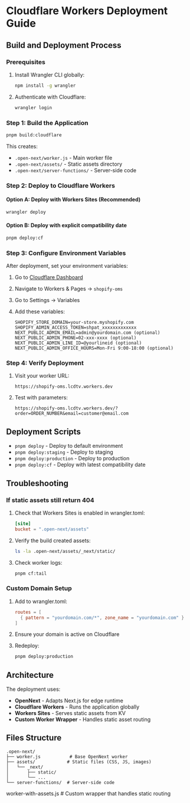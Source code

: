 # Cloudflare Workers Deployment Guide

## Build and Deployment Process

### Prerequisites

1. Install Wrangler CLI globally:

   ```bash
   npm install -g wrangler
   ```

2. Authenticate with Cloudflare:

   ```bash
   wrangler login
   ```

### Step 1: Build the Application

```bash
pnpm build:cloudflare
```

This creates:

- `.open-next/worker.js` - Main worker file
- `.open-next/assets/` - Static assets directory
- `.open-next/server-functions/` - Server-side code

### Step 2: Deploy to Cloudflare Workers

#### Option A: Deploy with Workers Sites (Recommended)

```bash
wrangler deploy
```

#### Option B: Deploy with explicit compatibility date

```bash
pnpm deploy:cf
```

### Step 3: Configure Environment Variables

After deployment, set your environment variables:

1. Go to [Cloudflare Dashboard](https://dash.cloudflare.com)
2. Navigate to Workers & Pages → `shopify-oms`
3. Go to Settings → Variables
4. Add these variables:

   ```
   SHOPIFY_STORE_DOMAIN=your-store.myshopify.com
   SHOPIFY_ADMIN_ACCESS_TOKEN=shpat_xxxxxxxxxxxxx
   NEXT_PUBLIC_ADMIN_EMAIL=admin@yourdomain.com (optional)
   NEXT_PUBLIC_ADMIN_PHONE=02-xxx-xxxx (optional)
   NEXT_PUBLIC_ADMIN_LINE_ID=@yourlineid (optional)
   NEXT_PUBLIC_ADMIN_OFFICE_HOURS=Mon-Fri 9:00-18:00 (optional)
   ```

### Step 4: Verify Deployment

1. Visit your worker URL:

   ```
   https://shopify-oms.lcdtv.workers.dev
   ```

2. Test with parameters:

   ```
   https://shopify-oms.lcdtv.workers.dev/?order=ORDER_NUMBER&email=customer@email.com
   ```

## Deployment Scripts

- `pnpm deploy` - Deploy to default environment
- `pnpm deploy:staging` - Deploy to staging
- `pnpm deploy:production` - Deploy to production
- `pnpm deploy:cf` - Deploy with latest compatibility date

## Troubleshooting

### If static assets still return 404

1. Check that Workers Sites is enabled in wrangler.toml:

   ```toml
   [site]
   bucket = ".open-next/assets"
   ```

2. Verify the build created assets:

   ```bash
   ls -la .open-next/assets/_next/static/
   ```

3. Check worker logs:

   ```bash
   pnpm cf:tail
   ```

### Custom Domain Setup

1. Add to wrangler.toml:

   ```toml
   routes = [
     { pattern = "yourdomain.com/*", zone_name = "yourdomain.com" }
   ]
   ```

2. Ensure your domain is active on Cloudflare

3. Redeploy:

   ```bash
   pnpm deploy:production
   ```

## Architecture

The deployment uses:

- **OpenNext** - Adapts Next.js for edge runtime
- **Cloudflare Workers** - Runs the application globally
- **Workers Sites** - Serves static assets from KV
- **Custom Worker Wrapper** - Handles static asset routing

## Files Structure

```
.open-next/
├── worker.js           # Base OpenNext worker
├── assets/            # Static files (CSS, JS, images)
│   └── _next/
│       ├── static/
│       └── ...
└── server-functions/  # Server-side code
```

worker-with-assets.js  # Custom wrapper that handles static routing
